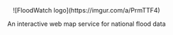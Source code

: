 <div align='center'>
![FloodWatch logo](https://imgur.com/a/PrmTTF4)

An interactive web map service for national flood data
</div>
